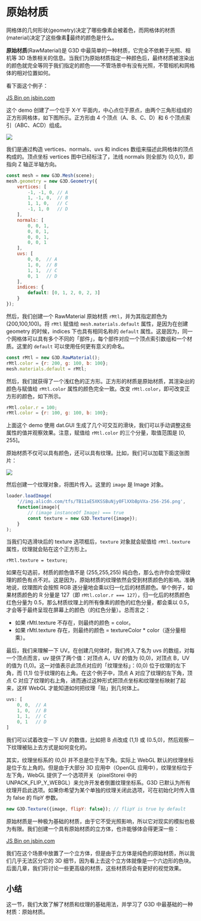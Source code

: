 # 原始材质

网格体的几何形状(geometry)决定了哪些像素会被着色，而网格体的材质(material)决定了这些像素最终的颜色是什么。

**原始材质**(RawMaterial)是 G3D 中最简单的一种材质，它完全不依赖于光照、相机等 3D 场景相关的信息。当我们为原始材质指定一种颜色后，最终材质被渲染出的颜色就完全等同于我们指定的颜色——不管场景中有没有光照，不管相机和网格体的相对位置如何。

看下面这个例子：

<a class="jsbin-embed" href="https://jsbin.com/xebajay/latest/embed?js,output&height=500px">JS Bin on jsbin.com</a>

这个 demo 创建了一个位于 X-Y 平面内，中心点位于原点，由两个三角形组成的正方形网格体，如下图所示。正方形由 4 个顶点（A、B、C、D）和 6 个顶点索引（ABC、ACD）组成。

![](https://gw.alicdn.com/tfs/TB1c54gvwDqK1RjSZSyXXaxEVXa-439-399.png)

我们是通过构造 vertices、normals、uvs 和 indices 数组来描述此网格体的顶点构成的。顶点坐标 vertices 图中已经标注了，法线 normals 则全部为 (0,0,1)，即指向 Z 轴正半轴方向。

```javascript
const mesh = new G3D.Mesh(scene);
mesh.geometry = new G3D.Geometry({
    vertices: [
        -1, -1, 0, // A
        1, -1, 0,  // B
        1, 1, 0,   // C
        -1, 1, 0   // D
    ],
    normals: [
        0, 0, 1,
        0, 0, 1,
        0, 0, 1,
        0, 0, 1
    ],
    uvs: [
        0, 0,  // A
        1, 0,  // B
        1, 1,  // C
        0, 1   // D
    ],
    indices: {
        default: [0, 1, 2, 0, 2, 3]
    }
});
```

然后，我们创建一个 RawMaterial 原始材质 `rMtl`，并为其指定颜色为 (200,100,100)。将 `rMtl` 赋值给 `mesh.materials.default` 属性，是因为在创建 geometry 的时候，indices 下也具有相同名称的 `default` 属性。这是因为，同一个网格体可以具有多个不同的「部件」，每个部件对应一个顶点索引数组和一个材质。这里的 `default` 可以使用任何更有意义的命名。

```javascript
const rMtl = new G3D.RawMaterial();
rMtl.color = {r: 200, g: 100, b: 100};
mesh.materials.default = rMtl;
```

然后，我们就获得了一个浅红色的正方形。正方形的材质是原始材质，其渲染出的颜色与赋值给 `rMtl.color` 属性的颜色完全一致。改变 `rMtl.color`，即可改变正方形的颜色，如下所示。

```javascript
rMtl.color.r = 100;
rMtl.color = {r: 100, g: 100, b: 100};
```

上面这个 demo 使用 dat.GUI 生成了几个可交互的滑块，我们可以手动调整这些属性的值并观察效果。注意，赋值给 `rMtl.color` 的三个分量，取值范围是 [0, 255]。

原始材质不仅可以具有颜色，还可以具有纹理。比如，我们可以加载下面这张图片：

![](https://img.alicdn.com/tfs/TB11aE5XKSSBuNjy0FlXXbBpVXa-256-256.png)

然后创建一个纹理对象，将图片传入。这里的 `image` 是 Image 对象。

```javascript
loader.loadImage(
    '//img.alicdn.com/tfs/TB11aE5XKSSBuNjy0FlXXbBpVXa-256-256.png',
    function(image){
        // (image instanceOf Image) === true
        const texture = new G3D.Texture({image});
    }
);
```

当我们勾选滑块后的 texture 选项框后，`texture` 对象就会赋值给 `rMtl.texture` 属性，纹理就会贴在这个正方形上。

```
rMtl.texture = texture;
```

如果在勾选前，材质的颜色值不是 (255,255,255) 纯白色，那么也许你会觉得纹理的颜色有点不对。这是因为，原始材质的纹理依然会受到材质颜色的影响。准确地说，纹理图片会按照 RGB 逐分量地会乘以归一化后的材质颜色。举个例子，如果材质颜色的 R 分量是 127（即 `rMtl.color.r === 127`），归一化后的材质颜色红色分量为 0.5，那么材质纹理上的所有像素的颜色的红色分量，都会乘以 0.5，才会等于最终呈现在屏幕上的颜色（的红色分量）。总而言之：

* 如果 rMtl.texture 不存在，则最终的颜色 = color。
* 如果 rMtl.texture 存在，则最终的颜色 = textureColor * color（逐分量相乘）。

最后，我们来理解一下 UV。在创建几何体时，我们传入了名为 uvs 的数组，对每一个顶点而言，uv 提供了两个值：对顶点 A，UV 的值为 (0,0)，对顶点 B，UV 的值为 (1,0)。这一对值表示此顶点对应的「纹理坐标」：(0,0) 位于纹理的左下角，而 (1,1) 位于纹理的右上角。在这个例子中，顶点 A 对应了纹理的左下角，顶点 C 对应了纹理的右上角，进而通过这种形式把顶点坐标和纹理坐标映射了起来，这样 WebGL 才能知道如何把纹理「贴」到几何体上。

```javascript
uvs: [
    0, 0,  // A
    1, 0,  // B
    1, 1,  // C
    0, 1   // D
]
```

我们可以试着改变一下 UV 的数值，比如把 B 点改成 (1,1) 或 (0.5,0)，然后观察一下纹理被贴上去方式是如何变化的。

其实，纹理坐标系的 (0,0) 并不总是位于左下角。实际上 WebGL 默认的纹理坐标是位于左上角的。但是由于大部分 3D 应用中（OpenGL 应用中），纹理坐标位于左下角，WebGL 提供了一个选项开关（pixelStorei 中的 UNPACK_FLIP_Y_WEBGL）来允许开发者倒置纹理坐标系。G3D 已默认为所有纹理开启此选项。如果你希望为某个单独的纹理关闭此选项，可在初始化时传入值为 false 的 flipY 参数。

```javascript
new G3D.Texture({image, flipY: false}); // flipY is true by default
```

原始材质是一种极为基础的材质，由于它不受光照影响，所以它对现实的模拟也极为有限。我们创建一个具有原始材质的立方体，也许能够体会得更深一些：

<a class="jsbin-embed" href="https://jsbin.com/ludubot/latest/embed?js,output&height=500px">JS Bin on jsbin.com</a>

我们在这个场景中放置了一个立方体，但是由于立方体是纯色的原始材质，所以我们几乎无法区分它的 3D 细节，因为看上去这个立方体就像是一个六边形的色块。后面几章，我们将讨论一些更高级的材质，这些材质将会有更好的视觉效果。

## 小结

这一节，我们大致了解了材质和纹理的基础用法，并学习了 G3D 中最基础的一种材质：原始材质。


<script src="https://static.jsbin.com/js/embed.min.js?4.1.7"></script>

